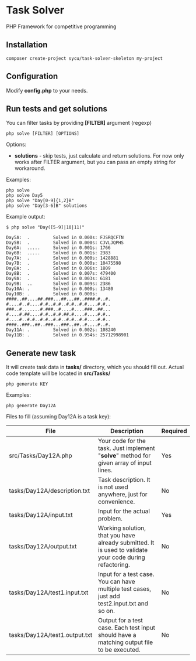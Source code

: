 # Task Solver
PHP Framework for competitive programming

## Installation
```shell
composer create-project sycu/task-solver-skeleton my-project
```

## Configuration
Modify **config.php** to your needs.

## Run tests and get solutions
You can filter tasks by providing **[FILTER]** argument (regexp)
```shell
php solve [FILTER] [OPTIONS]
```

Options:
- **solutions** - skip tests, just calculate and return solutions. For now only works after FILTER argument, but you can pass an empty string for workaround.

Examples:
```shell
php solve
php solve Day5
php solve "Day[0-9]{1,2}B"
php solve "Day[3-6]B" solutions
```

Example output:
```
$ php solve "Day([5-9]|10|11)"

Day5A:	.         Solved in 0.000s: FJSRQCFTN
Day5B:	.         Solved in 0.000s: CJVLJQPHS
Day6A:	.....     Solved in 0.001s: 1766
Day6B:	.....     Solved in 0.001s: 2383
Day7A:	.         Solved in 0.000s: 1428881
Day7B:	.         Solved in 0.000s: 10475598
Day8A:	.         Solved in 0.006s: 1809
Day8B:	.         Solved in 0.007s: 479400
Day9A:	.         Solved in 0.003s: 6181
Day9B:	..        Solved in 0.009s: 2386
Day10A:	.         Solved in 0.000s: 13480
Day10B:	.         Solved in 0.000s:
####..##....##.###...##...##..####.#..#.
#....#..#....#.#..#.#..#.#..#.#....#.#..
###..#.......#.###..#....#....###..##...
#....#.##....#.#..#.#.##.#....#....#.#..
#....#..#.#..#.#..#.#..#.#..#.#....#.#..
####..###..##..###...###..##..#....#..#.
Day11A:	.         Solved in 0.002s: 108240
Day11B:	.         Solved in 0.954s: 25712998901
```

## Generate new task
It will create task data in **tasks/** directory, which you should fill out. Actual code template will be located in **src/Tasks/**


```shell
php generate KEY
```

Examples:
```shell
php generate Day12A
```

Files to fill (assuming Day12A is a task key):

| File                          | Description                                                                                             | Required |
|-------------------------------|---------------------------------------------------------------------------------------------------------|----------|
| src/Tasks/Day12A.php          | Your code for the task. Just implement "**solve**" method for given array of input lines.               | Yes      |
| tasks/Day12A/description.txt  | Task description. It is not used anywhere, just for convenience.                                        | No       |
| tasks/Day12A/input.txt        | Input for the actual problem.                                                                           | Yes      |
| tasks/Day12A/output.txt       | Working solution, that you have already submitted. It is used to validate your code during refactoring. | No       |
| tasks/Day12A/test1.input.txt  | Input for a test case. You can have multiple test cases, just add test2.input.txt and so on.            | No       |
| tasks/Day12A/test1.output.txt | Output for a test case. Each test input should have a matching output file to be executed.              | No       |

